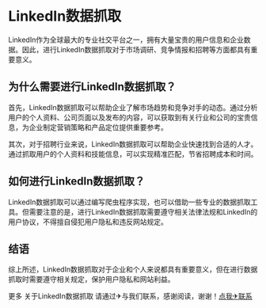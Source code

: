 # LinkedIn数据抓取

LinkedIn作为全球最大的专业社交平台之一，拥有大量宝贵的用户信息和企业数据。因此，进行LinkedIn数据抓取对于市场调研、竞争情报和招聘等方面都具有重要意义。

## 为什么需要进行LinkedIn数据抓取？

首先，LinkedIn数据抓取可以帮助企业了解市场趋势和竞争对手的动态。通过分析用户的个人资料、公司页面以及发布的内容，可以获取到有关行业和公司的宝贵信息，为企业制定营销策略和产品定位提供重要参考。

其次，对于招聘行业来说，LinkedIn数据抓取可以帮助企业快速找到合适的人才。通过抓取用户的个人资料和技能信息，可以实现精准匹配，节省招聘成本和时间。

## 如何进行LinkedIn数据抓取？

LinkedIn数据抓取可以通过编写爬虫程序实现，也可以借助一些专业的数据抓取工具。但需要注意的是，进行LinkedIn数据抓取需要遵守相关法律法规和LinkedIn的用户协议，不得擅自侵犯用户隐私和违反网站规定。

## 结语

综上所述，LinkedIn数据抓取对于企业和个人来说都具有重要意义，但在进行数据抓取时需要遵守相关规定，保护用户隐私和网站利益。

更多 关于LinkedIn数据抓取 请通过✈与我们联系，感谢阅读，谢谢！[点我✈联系](https://acc.k02.cc)